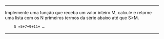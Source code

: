  
<hr/>

Implemente uma função que receba um valor inteiro M, calcule e retorne uma lista
com os N primeiros termos da série abaixo até que S>M.

```sh  
	S =5+7+9+11+ …
```
<hr/>
